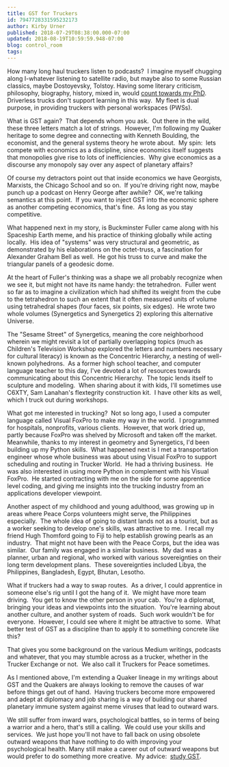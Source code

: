 ```yaml
---
title: GST for Truckers
id: 7947728331595232173
author: Kirby Urner
published: 2018-07-29T08:38:00.000-07:00
updated: 2018-08-19T10:59:59.948-07:00
blog: control_room
tags: 
---
```


How many long haul truckers listen to podcasts?  I imagine myself chugging along I-whatever listening to satellite radio, but maybe also to some Russian classics, maybe Dostoyevsky, Tolstoy. Having some literary criticism, philosophy, biography, history, mixed in, would [count towards my PhD](http://mybizmo.blogspot.com/2014/12/a-phd-in-truckology.html).  Driverless trucks don't support learning in this way.  My fleet is dual purpose, in providing truckers with personal workspaces (PWSs).

What is GST again?  That depends whom you ask.  Out there in the wild, these three letters match a lot of strings.  However, I'm following my Quaker heritage to some degree and connecting with Kenneth Boulding, the economist, and the general systems theory he wrote about.  My spin:  lets compete with economics as a discipline, since economics itself suggests that monopolies give rise to lots of inefficiencies.  Why give economics as a discourse any monopoly say over any aspect of planetary affairs?

Of course my detractors point out that inside economics we have Georgists, Marxists, the Chicago School and so on.  If you're driving right now, maybe punch up a podcast on Henry George after awhile?  OK, we're talking semantics at this point.  If you want to inject GST into the economic sphere as another competing economics, that's fine.  As long as you stay competitive.

What happened next in my story, is Buckminster Fuller came along with his Spaceship Earth meme, and his practice of thinking globally while acting locally.  His idea of "systems" was very structural and geometric, as demonstrated by his elaborations on the octet-truss, a fascination for Alexander Graham Bell as well.  He got his truss to curve and make the triangular panels of a geodesic dome.

At the heart of Fuller's thinking was a shape we all probably recognize when we see it, but might not have its name handy: the tetrahedron.  Fuller went so far as to imagine a civilization which had shifted its weight from the cube to the tetrahedron to such an extent that it often measured units of volume using tetrahedral shapes (four faces, six points, six edges).  He wrote two whole volumes (Synergetics and Synergetics 2) exploring this alternative Universe.

The "Sesame Street" of Synergetics, meaning the core neighborhood wherein we might revisit a lot of partially overlapping topics (much as Children's Television Workshop explored the letters and numbers necessary for cultural literacy) is known as the Concentric Hierarchy, a nesting of well-known polyhedrons.  As a former high school teacher, and computer language teacher to this day, I've devoted a lot of resources towards communicating about this Concentric Hierarchy.  The topic lends itself to sculpture and modeling.  When sharing about it with kids, I'll sometimes use C6XTY, Sam Lanahan's flextegrity construction kit.  I have other kits as well, which I truck out during workshops.

What got me interested in trucking?  Not so long ago, I used a computer language called Visual FoxPro to make my way in the world.  I programmed for hospitals, nonprofits, various clients.  However, that work dried up, partly because FoxPro was shelved by Microsoft and taken off the market.  Meanwhile, thanks to my interest in geometry and Synergetics, I'd been building up my Python skills.  What happened next is I met a transportation engineer whose whole business was about using Visual FoxPro to support scheduling and routing in Trucker World.  He had a thriving business.  He was also interested in using more Python in complement with his Visual FoxPro.  He started contracting with me on the side for some apprentice level coding, and giving me insights into the trucking industry from an applications developer viewpoint.

Another aspect of my childhood and young adulthood, was growing up in areas where Peace Corps volunteers might serve, the Philippines especially.  The whole idea of going to distant lands not as a tourist, but as a worker seeking to develop one's skills, was attractive to me.  I recall my friend Hugh Thomford going to Fiji to help establish growing pearls as an industry.  That might not have been with the Peace Corps, but the idea was similar.  Our family was engaged in a similar business.  My dad was a planner, urban and regional, who worked with various sovereignties on their long term development plans.  These sovereignties included Libya, the Philippines, Bangladesh, Egypt, Bhutan, Lesotho.

What if truckers had a way to swap routes.  As a driver, I could apprentice in someone else's rig until I got the hang of it.  We might have more team driving.  You get to know the other person in your cab.  You're a diplomat, bringing your ideas and viewpoints into the situation.  You're learning about another culture, and another system of roads.  Such work wouldn't be for everyone.  However, I could see where it might be attractive to some.  What better test of GST as a discipline than to apply it to something concrete like this?

That gives you some background on the various Medium writings, podcasts and whatever, that you may stumble across as a trucker, whether in the Trucker Exchange or not.  We also call it Truckers for Peace sometimes.

As I mentioned above, I'm extending a Quaker lineage in my writings about GST and the Quakers are always looking to remove the causes of war before things get out of hand.  Having truckers become more empowered and adept at diplomacy and job sharing is a way of building our shared planetary immune system against meme viruses that lead to outward wars.

We still suffer from inward wars, psychological battles, so in terms of being a warrior and a hero, that's still a calling.  We could use your skills and services.  We just hope you'll not have to fall back on using obsolete outward weapons that have nothing to do with improving your psychological health. Many still make a career out of outward weapons but would prefer to do something more creative.  My advice:  [study GST](http://www.grunch.net/synergetics/gst2.html).